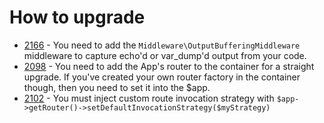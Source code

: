 # How to upgrade

* [2166] - You need to add the `Middleware\OutputBufferingMiddleware` middleware to capture echo'd or var_dump'd output from your code.
* [2098] - You need to add the App's router to the container for a straight upgrade. If you've created your own router factory in the container though, then you need to set it into the $app.
* [2102] - You must inject custom route invocation strategy with `$app->getRouter()->setDefaultInvocationStrategy($myStrategy)`

[2166]: https://github.com/slimphp/Slim/pull/2166
[2098]: https://github.com/slimphp/Slim/pull/2098
[2102]: https://github.com/slimphp/Slim/pull/2102

